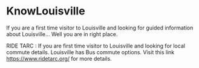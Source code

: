 # KnowLouisville
If you are a first time visitor to Louisville and looking for guided information about Louisville... Well you are in right place.

RIDE TARC : 
  If you are first time visitor to Louisville and looking for local commute details. Louisville has Bus commute options. Visit this link https://www.ridetarc.org/ for more details.
